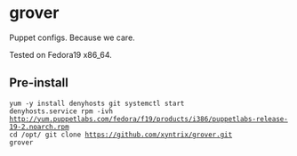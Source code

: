 grover
======

Puppet configs.  Because we care.

Tested on Fedora19 x86_64.

Pre-install
-------------

<code><pre>yum -y install denyhosts git
systemctl start denyhosts.service
rpm -ivh http://yum.puppetlabs.com/fedora/f19/products/i386/puppetlabs-release-19-2.noarch.rpm
cd /opt/
git clone https://github.com/xyntrix/grover.git grover
</pre></code>
